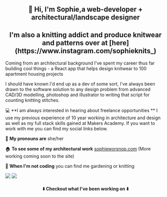 <h2 align="center">  👋 Hi, I'm Sophie,a web-developer + architectural/landscape designer </h2>

<h2 align="center"> I'm also a knitting addict and produce knitwear and patterns over at [here](https://www.instagram.com/sophieknits_) </h2>

Coming from an architectural background I've spent my career thus far building cool things - a React app that helps design knitwear  to 100 apartment housing projects

I should have known I'd end up as a dev of some sort, I've always been drawn to the software solution to any design problem
from advanced CAD/3D modelling, photoshop and illustrator to writing that script for counting knitting stitches.

 💻 **I am always interested in hearing about freelance opportunities ** I use my previous experience of 10 year working in architecture and design as well as my full stack skills gained at Makers Academy. If you want to work with me you can find my social links below.

 👩  **My pronouns are**  she/her
 
 🏠  **To see some of my architectural work** [sophieworsnop.com](https://sophieworsnop.com) (More working coming soon to the site)

 🌿 **When I'm not coding** you can find me gardening or knitting
 
[<img src="https://img.shields.io/badge/LinkedIn-0077B5?style=for-the-badge&logo=linkedin&logoColor=white" />](https://www.linkedin.com/in/sophieworsnop/) 
[<img src="https://img.shields.io/badge/Gmail-D14836?style=for-the-badge&logo=gmail&logoColor=white" />](mailto:sophie.g.worsnop@gmail.com) 
 

 <h4 align="center">   ⬇️   Checkout what I've been working on   ⬇️ </h4>
 
